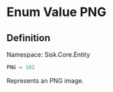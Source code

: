 # Enum Value PNG

## Definition
Namespace: Sisk.Core.Entity

```csharp
PNG = 102
```

Represents an PNG image.

